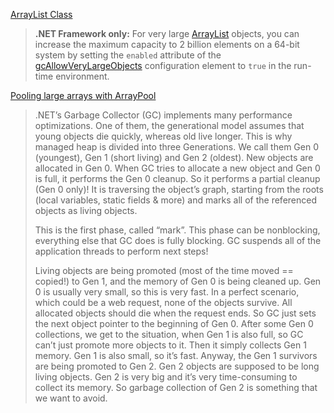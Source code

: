 [ArrayList Class](https://docs.microsoft.com/en-us/dotnet/api/system.collections.arraylist?view=net-5.0)

> **.NET Framework only:** For very large [ArrayList](https://docs.microsoft.com/en-us/dotnet/api/system.collections.arraylist?view=net-5.0) objects, you can increase the maximum capacity to 2 billion elements on a 64-bit system by setting the `enabled` attribute of the [gcAllowVeryLargeObjects](https://docs.microsoft.com/en-us/dotnet/framework/configure-apps/file-schema/runtime/gcallowverylargeobjects-element) configuration element to `true` in the run-time environment.

[Pooling large arrays with ArrayPool](https://adamsitnik.com/Array-Pool/)

> .NET’s Garbage Collector (GC) implements many performance optimizations. One of them, the generational model assumes that young objects die quickly, whereas old live longer. This is why managed heap is divided into three Generations. We call them Gen 0 (youngest), Gen 1 (short living) and Gen 2 (oldest). New objects are allocated in Gen 0. When GC tries to allocate a new object and Gen 0 is full, it performs the Gen 0 cleanup. So it performs a partial cleanup (Gen 0 only)! It is traversing the object’s graph, starting from the roots (local variables, static fields & more) and marks all of the referenced objects as living objects.
> 
> This is the first phase, called “mark”. This phase can be nonblocking, everything else that GC does is fully blocking. GC suspends all of the application threads to perform next steps!
> 
> Living objects are being promoted (most of the time moved == copied!) to Gen 1, and the memory of Gen 0 is being cleaned up. Gen 0 is usually very small, so this is very fast. In a perfect scenario, which could be a web request, none of the objects survive. All allocated objects should die when the request ends. So GC just sets the next object pointer to the beginning of Gen 0. After some Gen 0 collections, we get to the situation, when Gen 1 is also full, so GC can’t just promote more objects to it. Then it simply collects Gen 1 memory. Gen 1 is also small, so it’s fast. Anyway, the Gen 1 survivors are being promoted to Gen 2. Gen 2 objects are supposed to be long living objects. Gen 2 is very big and it’s very time-consuming to collect its memory. So garbage collection of Gen 2 is something that we want to avoid.

